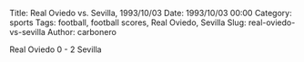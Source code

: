 Title: Real Oviedo vs. Sevilla, 1993/10/03
Date: 1993/10/03 00:00
Category: sports
Tags: football, football scores, Real Oviedo, Sevilla
Slug: real-oviedo-vs-sevilla
Author: carbonero


Real Oviedo 0 - 2 Sevilla
